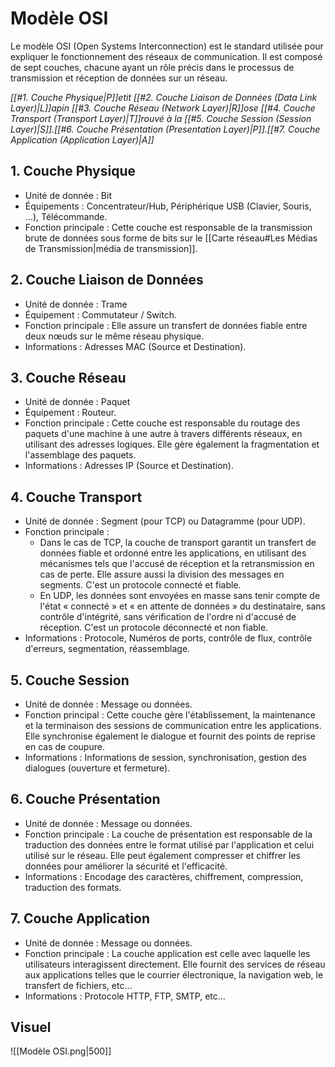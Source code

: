 # Modèle OSI
Le modèle OSI (Open Systems Interconnection) est le standard utilisée pour expliquer le fonctionnement des réseaux de communication. Il est composé de sept couches, chacune ayant un rôle précis dans le processus de transmission et réception de données sur un réseau.

*[[#1. Couche Physique|P]]etit [[#2. Couche Liaison de Données (Data Link Layer)|L]]apin [[#3. Couche Réseau (Network Layer)|R]]ose [[#4. Couche Transport (Transport Layer)|T]]rouvé à la [[#5. Couche Session (Session Layer)|S]].[[#6. Couche Présentation (Presentation Layer)|P]].[[#7. Couche Application (Application Layer)|A]]*

## 1. Couche Physique
- Unité de donnée : Bit
- Équipements : Concentrateur/Hub, Périphérique USB (Clavier, Souris, …), Télécommande.
- Fonction principale : Cette couche est responsable de la transmission brute de données sous forme de bits sur le [[Carte réseau#Les Médias de Transmission|média de transmission]].

## 2. Couche Liaison de Données
- Unité de donnée : Trame
- Équipement : Commutateur / Switch.
- Fonction principale : Elle assure un transfert de données fiable entre deux nœuds sur le même réseau physique.
- Informations : Adresses MAC (Source et Destination).

## 3. Couche Réseau
- Unité de donnée : Paquet
- Équipement : Routeur.
- Fonction principale : Cette couche est responsable du routage des paquets d'une machine à une autre à travers différents réseaux, en utilisant des adresses logiques. Elle gère également la fragmentation et l'assemblage des paquets.
- Informations : Adresses IP (Source et Destination).

## 4. Couche Transport
- Unité de donnée : Segment (pour TCP) ou Datagramme (pour UDP).
- Fonction principale :
	- Dans le cas de TCP, la couche de transport garantit un transfert de données fiable et ordonné entre les applications, en utilisant des mécanismes tels que l'accusé de réception et la retransmission en cas de perte. Elle assure aussi la division des messages en segments. C'est un protocole connecté et fiable.
	- En UDP, les données sont envoyées en masse sans tenir compte de l'état « connecté » et « en attente de données » du destinataire, sans contrôle d'intégrité, sans vérification de l'ordre ni d'accusé de réception. C'est un protocole déconnecté et non fiable.
- Informations : Protocole, Numéros de ports, contrôle de flux, contrôle d'erreurs, segmentation, réassemblage.

## 5. Couche Session
- Unité de donnée : Message ou données.
- Fonction principal : Cette couche gère l'établissement, la maintenance et la terminaison des sessions de communication entre les applications. Elle synchronise également le dialogue et fournit des points de reprise en cas de coupure.
- Informations : Informations de session, synchronisation, gestion des dialogues (ouverture et fermeture).

## 6. Couche Présentation
- Unité de donnée : Message ou données.
- Fonction principale : La couche de présentation est responsable de la traduction des données entre le format utilisé par l'application et celui utilisé sur le réseau. Elle peut également compresser et chiffrer les données pour améliorer la sécurité et l'efficacité.
- Informations : Encodage des caractères, chiffrement, compression, traduction des formats.

## 7. Couche Application
- Unité de donnée : Message ou données.
- Fonction principale : La couche application est celle avec laquelle les utilisateurs interagissent directement. Elle fournit des services de réseau aux applications telles que le courrier électronique, la navigation web, le transfert de fichiers, etc…
- Informations : Protocole HTTP, FTP, SMTP, etc…

## Visuel
![[Modèle OSI.png|500]]

<!-- https://ipelsht.rnu.tn/useruploads/files/Réseaux%20informatique.pdf -->
